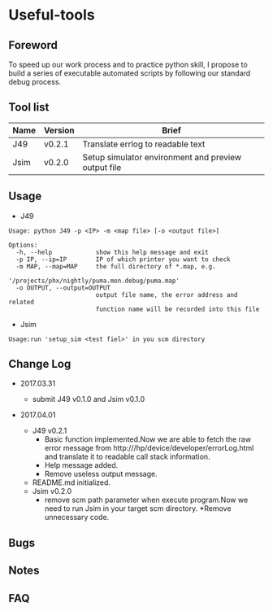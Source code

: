 # Useful-tools
## Foreword
To speed up our work process and to practice python skill, I propose to build a series of executable automated scripts by following our standard debug process.

## Tool list
Name|Version|Brief
-|-|-
J49|v0.2.1|Translate errlog to readable text
Jsim|v0.2.0|Setup simulator environment and preview output file

## Usage
* J49
```
Usage: python J49 -p <IP> -m <map file> [-o <output file>]

Options:
  -h, --help            show this help message and exit
  -p IP, --ip=IP        IP of which printer you want to check
  -m MAP, --map=MAP     the full directory of *.map, e.g.
                        '/projects/phx/nightly/puma.mon.debug/puma.map'
  -o OUTPUT, --output=OUTPUT
                        output file name, the error address and related
                        function name will be recorded into this file
```
* Jsim
```
Usage:run 'setup_sim <test fiel>' in you scm directory
```
## Change Log
* 2017.03.31
	* submit J49 v0.1.0 and Jsim v0.1.0

* 2017.04.01
	* J49 v0.2.1
    	* Basic function implemented.Now we are able to fetch the raw error message from http://<IP>/hp/device/developer/errorLog.html and translate it to readable call stack information.
    	* Help message added.
		* Remove useless output message.
	* README.md initialized.
	* Jsim v0.2.0
		* remove scm path parameter when execute program.Now we need to run Jsim in your target scm directory.
		*Remove unnecessary code.


## Bugs
## Notes
## FAQ
